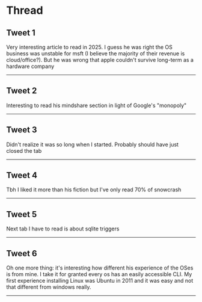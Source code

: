 # Thread

## Tweet 1

Very interesting article to read in 2025. I guess he was right the OS business was unstable for msft (I believe the majority of their revenue is cloud/office?). But he was wrong that apple couldn't survive long-term as a hardware company

---

## Tweet 2

Interesting to read his mindshare section in light of Google's "monopoly"

---

## Tweet 3

Didn't realize it was so long when I started. Probably should have just closed the tab

---

## Tweet 4

Tbh I liked it more than his fiction but I've only read 70% of snowcrash

---

## Tweet 5

Next tab I have to read is about sqlite triggers

---

## Tweet 6

Oh one more thing: it's interesting how different his experience of the OSes is from mine. I take it for granted every os has an easily accessible CLI. My first experience installing Linux was Ubuntu in 2011 and it was easy and not that different from windows really.

---

